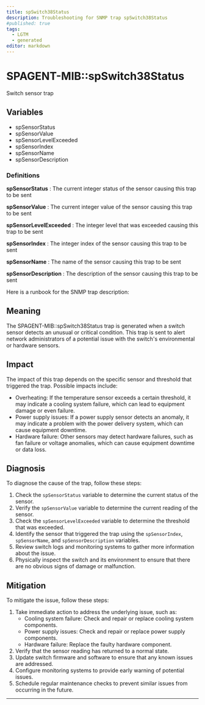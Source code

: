 ```yaml
---
title: spSwitch38Status
description: Troubleshooting for SNMP trap spSwitch38Status
#published: true
tags:
  - LGTM
  - generated
editor: markdown
---
```


# SPAGENT-MIB::spSwitch38Status 

Switch sensor trap 


## Variables


  - spSensorStatus
  - spSensorValue
  - spSensorLevelExceeded
  - spSensorIndex
  - spSensorName
  - spSensorDescription 

### Definitions 


**spSensorStatus** 
: The current integer status of the sensor causing this trap to be sent 

**spSensorValue** 
: The current integer value of the sensor causing this trap to be sent 

**spSensorLevelExceeded** 
: The integer level that was exceeded causing this trap to be sent 

**spSensorIndex** 
: The integer index of the sensor causing this trap to be sent 

**spSensorName** 
: The name of the sensor causing this trap to be sent 

**spSensorDescription** 
: The description of the sensor causing this trap to be sent 


Here is a runbook for the SNMP trap description:

## Meaning

The SPAGENT-MIB::spSwitch38Status trap is generated when a switch sensor detects an unusual or critical condition. This trap is sent to alert network administrators of a potential issue with the switch's environmental or hardware sensors.

## Impact

The impact of this trap depends on the specific sensor and threshold that triggered the trap. Possible impacts include:

* Overheating: If the temperature sensor exceeds a certain threshold, it may indicate a cooling system failure, which can lead to equipment damage or even failure.
* Power supply issues: If a power supply sensor detects an anomaly, it may indicate a problem with the power delivery system, which can cause equipment downtime.
* Hardware failure: Other sensors may detect hardware failures, such as fan failure or voltage anomalies, which can cause equipment downtime or data loss.

## Diagnosis

To diagnose the cause of the trap, follow these steps:

1. Check the `spSensorStatus` variable to determine the current status of the sensor.
2. Verify the `spSensorValue` variable to determine the current reading of the sensor.
3. Check the `spSensorLevelExceeded` variable to determine the threshold that was exceeded.
4. Identify the sensor that triggered the trap using the `spSensorIndex`, `spSensorName`, and `spSensorDescription` variables.
5. Review switch logs and monitoring systems to gather more information about the issue.
6. Physically inspect the switch and its environment to ensure that there are no obvious signs of damage or malfunction.

## Mitigation

To mitigate the issue, follow these steps:

1. Take immediate action to address the underlying issue, such as:
	* Cooling system failure: Check and repair or replace cooling system components.
	* Power supply issues: Check and repair or replace power supply components.
	* Hardware failure: Replace the faulty hardware component.
2. Verify that the sensor reading has returned to a normal state.
3. Update switch firmware and software to ensure that any known issues are addressed.
4. Configure monitoring systems to provide early warning of potential issues.
5. Schedule regular maintenance checks to prevent similar issues from occurring in the future.
---





